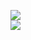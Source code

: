 [![](https://img.shields.io/badge/Made%20With-Github%20Spray-lightgrey.svg?style=for-the-badge&logo=github)](https://github.com/Annihil/github-spray#10404)  
[![](https://i.imgur.com/2DrTn0Z.gif)](https://github.com/Annihil/github-spray)